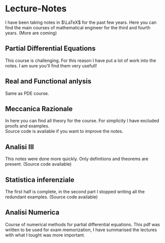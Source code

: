 # Lecture-Notes
I have been taking notes in $\LaTeX$ for the past few years. Here you can find the main courses of mathematical engineer for the third and fourth years. (More are coming)

## Partial Differential Equations
This course is challenging. For this reason I have put a lot of work into the notes. I am sure you'll find them very usefull!

## Real and Functional anlysis
Same as PDE course.

## Meccanica Razionale
In here you can find all theory for the course. For simplicity I have excluded proofs and examples.  
Source code is available if you want to improve the notes.

## Analisi III
This notes were done more quickly. Only definitions and theorems are present. (Source code available)

## Statistica inferenziale
The first half is complete, in the second part I stopped writing all the redundant examples. (Source code available)

## Analisi Numerica
Course of numerical methods for partial differential equations. This pdf was written to be used for exam memorization, I have summarised the lectures with what I tought was more important.